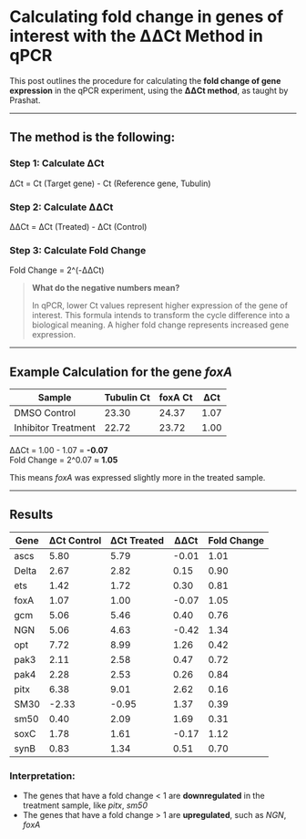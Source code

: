 # Calculating fold change in genes of interest with the ΔΔCt Method in qPCR

This post outlines the procedure for calculating the **fold change of gene expression** in the qPCR experiment, using the **ΔΔCt method**, as taught by Prashat.

---

## The method is the following:

### Step 1: Calculate ΔCt
ΔCt = Ct (Target gene) - Ct (Reference gene, Tubulin)

### Step 2: Calculate ΔΔCt
ΔΔCt = ΔCt (Treated) - ΔCt (Control)

### Step 3: Calculate Fold Change
Fold Change = 2^(-ΔΔCt)

> **What do the negative numbers mean?**
>
>In qPCR, lower Ct values represent higher expression of the gene of interest. This formula intends to transform the cycle difference into a biological meaning. A higher fold change represents increased gene expression.
> 
---

## Example Calculation for the gene *foxA*

| Sample             | Tubulin Ct | foxA Ct | ΔCt |
|--------------------|------------|---------|-----|
| DMSO Control       | 23.30      | 24.37   | 1.07|
| Inhibitor Treatment| 22.72      | 23.72   | 1.00|

ΔΔCt = 1.00 - 1.07 = **-0.07**  
Fold Change = 2^0.07 ≈ **1.05**

This means *foxA* was expressed slightly more in the treated sample.

---

## Results

| Gene  | ΔCt Control | ΔCt Treated | ΔΔCt | Fold Change |
|------|--------------|--------------|------|-------------|
| ascs | 5.80         | 5.79         | -0.01| 1.01        |
| Delta| 2.67         | 2.82         | 0.15 | 0.90        |
| ets  | 1.42         | 1.72         | 0.30 | 0.81        |
| foxA | 1.07         | 1.00         | -0.07| 1.05        |
| gcm  | 5.06         | 5.46         | 0.40 | 0.76        |
| NGN  | 5.06         | 4.63         | -0.42| 1.34        |
| opt  | 7.72         | 8.99         | 1.26 | 0.42        |
| pak3 | 2.11         | 2.58         | 0.47 | 0.72        |
| pak4 | 2.28         | 2.53         | 0.26 | 0.84        |
| pitx | 6.38         | 9.01         | 2.62 | 0.16        |
| SM30 | -2.33        | -0.95        | 1.37 | 0.39        |
| sm50 | 0.40         | 2.09         | 1.69 | 0.31        |
| soxC | 1.78         | 1.61         | -0.17| 1.12        |
| synB | 0.83         | 1.34         | 0.51 | 0.70        |

### Interpretation:
- The genes that have a fold change < 1 are **downregulated** in the treatment sample, like *pitx*, *sm50*
- The genes that have a fold change > 1 are **upregulated**, such as *NGN*, *foxA*




